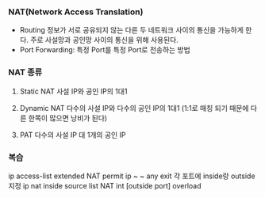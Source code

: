 ### NAT(Network Access Translation)
- Routing 정보가 서로 공유되지 않는 다른 두 네트워크 사이의 통신을 가능하게 한다. 주로 사설망과 공인망 사이의 통신을 위해 사용된다.
- Port Forwarding: 특정 Port를 특정 Port로 전송하는 방법

### NAT 종류
1. Static NAT 
사설 IP와 공인 IP의 1대1

2. Dynamic NAT
다수의 사설 IP와 다수의 공인 IP의 1대1 (1:1로 매칭 되기 때문에 다른 한쪽이 많으면 낭비가 된다)

3. PAT
다수의 사설 IP 대 1개의 공인 IP

### 복습
ip access-list extended NAT
permit ip ~ ~ any
exit
각 포트에 inside랑 outside 지정
ip nat inside source list NAT int [outside port] overload